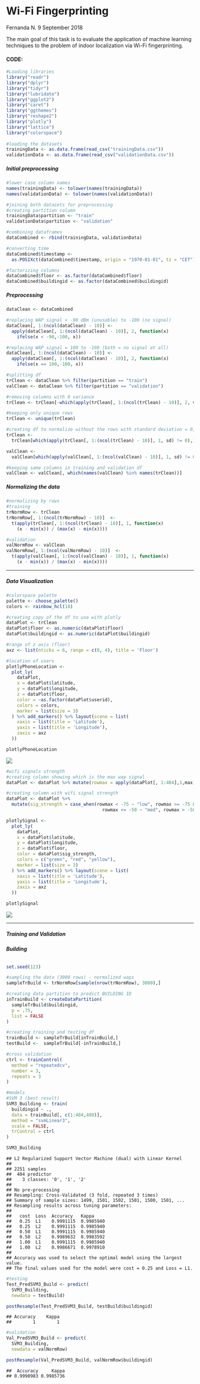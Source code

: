 Wi-Fi Fingerprinting
================
Fernanda N.
9 September 2018

The main goal of this task is to evaluate the application of machine learning techniques to the problem of indoor localization via Wi-Fi fingerprinting.

#### **CODE:**

``` r
#Loading libraries
library("readr")
library("dplyr")
library("tidyr")
library("lubridate")
library("ggplot2")
library("caret")
library("ggthemes")
library("reshape2")
library("plotly")
library("lattice")
library("colorspace")
  
#loading the datasets
trainingData <- as.data.frame(read_csv("trainingData.csv"))
validationData <- as.data.frame(read_csv("validationData.csv"))
```

##### **Initial preprocessing**

``` r
#lower case column names
names(trainingData) <- tolower(names(trainingData))
names(validationData) <- tolower(names(validationData))

#joining both datasets for preprocessing
#creating partition column
trainingData$partition <- "train"
validationData$partition <- "validation"

#combining dataframes
dataCombined <- rbind(trainingData, validationData)

#converting time
dataCombined$timestamp <-
  as.POSIXct(dataCombined$timestamp, origin = "1970-01-01", tz = "CET")

#factorizing columns
dataCombined$floor <- as.factor(dataCombined$floor)
dataCombined$buildingid <- as.factor(dataCombined$buildingid)
```

##### **Preprocessing**

``` r
dataClean <- dataCombined

#replacing WAP signal < -90 dBm (unusable) to -100 (no signal)
dataClean[, 1:(ncol(dataClean) - 10)] <-
  apply(dataClean[, 1:(ncol(dataClean) - 10)], 2, function(x)
    ifelse(x < -90,-100, x))

#replacing WAP signal = 100 to -100 (both = no signal at all)
dataClean[, 1:(ncol(dataClean) - 10)] <-
  apply(dataClean[, 1:(ncol(dataClean) - 10)], 2, function(x)
    ifelse(x == 100,-100, x))

#splitting df
trClean <- dataClean %>% filter(partition == "train")
valClean <- dataClean %>% filter(partition == "validation")

#removing columns with 0 variance
trClean <- trClean[-which(apply(trClean[, 1:(ncol(trClean) - 10)], 2, var) == 0)]

#keeping only unique rows
trClean <- unique(trClean)

#creating df to normalize without the rows with standard deviation = 0, so it doesn't get NaNs
trClean <-
  trClean[which(apply(trClean[, 1:(ncol(trClean) - 10)], 1, sd) != 0),]

valClean <-
  valClean[which(apply(valClean[, 1:(ncol(valClean) - 10)], 1, sd) != 0),]

#keeping same columns in training and validation df
valClean <- valClean[, which(names(valClean) %in% names(trClean))]
```

##### **Normalizing the data**

``` r
#normalizing by rows
#training
trNormRow <- trClean
trNormRow[, 1:(ncol(trNormRow) - 10)]  <-
  t(apply(trClean[, 1:(ncol(trClean) - 10)], 1, function(x)
    (x - min(x)) / (max(x) - min(x))))

#validation
valNormRow <- valClean
valNormRow[, 1:(ncol(valNormRow) - 10)]  <-
  t(apply(valClean[, 1:(ncol(valClean) - 10)], 1, function(x)
    (x - min(x)) / (max(x) - min(x))))
```

------------------------------------------------------------------------

##### **Data Visualization**

``` r
#colorspace palette
palette <- choose_palette()
colors <- rainbow_hcl(18)

#creating copy of the df to use with plotly
dataPlot <- trClean
dataPlot$floor <- as.numeric(dataPlot$floor)
dataPlot$buildingid <- as.numeric(dataPlot$buildingid)

#range of z axis (floor)
axz <- list(nticks = 6, range = c(0, 4), title = 'Floor')
```

``` r
#location of users
plotlyPhoneLocation <-
  plot_ly(
    dataPlot,
    x = dataPlot$latitude,
    y = dataPlot$longitude,
    z = dataPlot$floor,
    color = ~as.factor(dataPlot$userid),
    colors = colors,
    marker = list(size = 3)
  ) %>% add_markers() %>% layout(scene = list(
    xaxis = list(title = 'Latitude'),
    yaxis = list(title = 'Longitude'),
    zaxis = axz
  ))

plotlyPhoneLocation
```

![](plotuserlocation.png)

``` r
#wifi signals strength
#creating column showing which is the max wap signal
dataPlot <- dataPlot %>% mutate(rowmax = apply(dataPlot[, 1:404],1,max))

#creating column with wifi signal strength
dataPlot <- dataPlot %>%
  mutate(sig_strength = case_when(rowmax < -75 ~ "low", rowmax >= -75 &
                                    rowmax <= -50 ~ "med", rowmax > -50 ~ "high"))

plotlySignal <-
  plot_ly(
    dataPlot,
    x = dataPlot$latitude,
    y = dataPlot$longitude,
    z = dataPlot$floor,
    color = dataPlot$sig_strength,
    colors = c("green", "red", "yellow"),
    marker = list(size = 3)
  ) %>% add_markers() %>% layout(scene = list(
    xaxis = list(title = 'Latitude'),
    yaxis = list(title = 'Longitude'),
    zaxis = axz
  ))

plotlySignal
```

![](plotwifistrength.png)

------------------------------------------------------------------------

##### **Training and Validation**

###### **Building**

``` r
set.seed(123)

#sampling the data (3000 rows) - normalized waps
sampleTrBuild <- trNormRow[sample(nrow(trNormRow), 3000),]

#creating data partition to predict BUILDING ID
inTrainBuild <- createDataPartition(
  sampleTrBuild$buildingid,
  p = .75,
  list = FALSE
)

#creating training and testing df
trainBuild <- sampleTrBuild[inTrainBuild,]
testBuild <-  sampleTrBuild[-inTrainBuild,]

#cross validation
ctrl <- trainControl(
  method = "repeatedcv",
  number = 3,
  repeats = 3
)
```

``` r
#models
#SVM 3 (best result)
SVM3_Building <- train(
  buildingid ~ .,
  data = trainBuild[, c(1:404,408)],
  method = "svmLinear3",
  scale = FALSE,
  trControl = ctrl
)

SVM3_Building
```

    ## L2 Regularized Support Vector Machine (dual) with Linear Kernel 
    ## 
    ## 2251 samples
    ##  404 predictor
    ##    3 classes: '0', '1', '2' 
    ## 
    ## No pre-processing
    ## Resampling: Cross-Validated (3 fold, repeated 3 times) 
    ## Summary of sample sizes: 1499, 1501, 1502, 1501, 1500, 1501, ... 
    ## Resampling results across tuning parameters:
    ## 
    ##   cost  Loss  Accuracy   Kappa    
    ##   0.25  L1    0.9991115  0.9985940
    ##   0.25  L2    0.9991115  0.9985940
    ##   0.50  L1    0.9991115  0.9985940
    ##   0.50  L2    0.9989632  0.9983592
    ##   1.00  L1    0.9991115  0.9985940
    ##   1.00  L2    0.9986671  0.9978910
    ## 
    ## Accuracy was used to select the optimal model using the largest value.
    ## The final values used for the model were cost = 0.25 and Loss = L1.

``` r
#testing
Test_PredSVM3_Build <- predict(
  SVM3_Building,
  newdata = testBuild)

postResample(Test_PredSVM3_Build, testBuild$buildingid)
```

    ## Accuracy    Kappa 
    ##        1        1

``` r
#validation
Val_PredSVM3_Build <- predict(
  SVM3_Building,
  newdata = valNormRow)

postResample(Val_PredSVM3_Build, valNormRow$buildingid)
```

    ##  Accuracy     Kappa 
    ## 0.9990983 0.9985736
